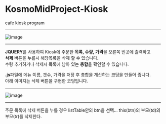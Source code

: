# KosmoMidProject-Kiosk
cafe kiosk program
***
![image](https://user-images.githubusercontent.com/112688283/197730253-9135fe10-0089-4fda-b123-e57dc0305d87.jpg)
***
**JQUERY**를 사용하여 Kiosk에 주문한 **목록, 수량, 가격**을 오른쪽 빈곳에 출력하고     
**삭제** 버튼을 누를시 해당목록을 삭제 할 수 있습니다.      
수량 추가하거나 삭제시 목록에 남아 있는 **총합**을 확인할 수 있습니다.

**.js**파일에 메뉴 이름, 갯수, 가격을 저장 후 총합을 계산하는 코딩을 만들어 줍니다.     
아래 이미지는 삭제 버튼을 구현한 코딩입니다.
***
![image](https://user-images.githubusercontent.com/112688283/197753433-5492b42d-c623-41af-9220-8136d8c54af1.PNG)
***
주문 목록에 삭제 버튼을 누를 경우 listTable안의 btn을 선택... this(btn)의 부모(td)의 부모(tr)를 삭제한다.
